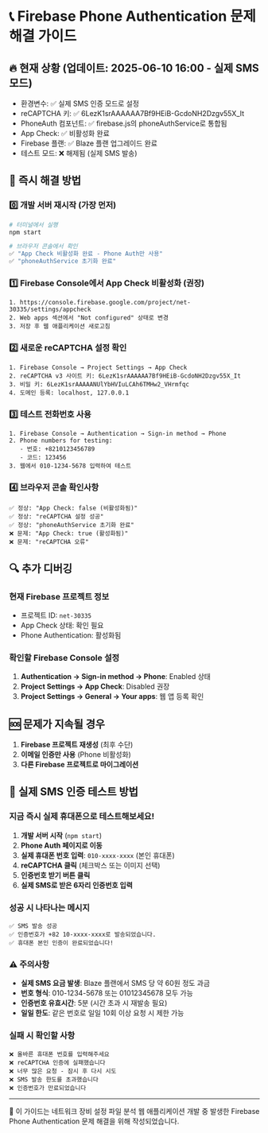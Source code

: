 # 📞 Firebase Phone Authentication 문제 해결 가이드

## 🔥 현재 상황 (업데이트: 2025-06-10 16:00 - 실제 SMS 모드)
- 환경변수: ✅ 실제 SMS 인증 모드로 설정  
- reCAPTCHA 키: ✅ 6LezK1srAAAAAA7Bf9HEiB-GcdoNH2Dzgv55X_It
- PhoneAuth 컴포넌트: ✅ firebase.js의 phoneAuthService로 통합됨
- App Check: ✅ 비활성화 완료
- Firebase 플랜: ✅ Blaze 플랜 업그레이드 완료
- 테스트 모드: ❌ 해제됨 (실제 SMS 발송)

## 🎯 즉시 해결 방법

### 0️⃣ 개발 서버 재시작 (가장 먼저)
```bash
# 터미널에서 실행
npm start

# 브라우저 콘솔에서 확인
✅ "App Check 비활성화 완료 - Phone Auth만 사용"
✅ "phoneAuthService 초기화 완료"
```

### 1️⃣ Firebase Console에서 App Check 비활성화 (권장)
```
1. https://console.firebase.google.com/project/net-30335/settings/appcheck
2. Web apps 섹션에서 "Not configured" 상태로 변경
3. 저장 후 웹 애플리케이션 새로고침
```

### 2️⃣ 새로운 reCAPTCHA 설정 확인
```
1. Firebase Console → Project Settings → App Check
2. reCAPTCHA v3 사이트 키: 6LezK1srAAAAAA7Bf9HEiB-GcdoNH2Dzgv55X_It
3. 비밀 키: 6LezK1srAAAAANUlYbHVIuLCAh6TMHw2_VHrmfqc
4. 도메인 등록: localhost, 127.0.0.1
```

### 3️⃣ 테스트 전화번호 사용
```
1. Firebase Console → Authentication → Sign-in method → Phone
2. Phone numbers for testing:
   - 번호: +8210123456789
   - 코드: 123456
3. 웹에서 010-1234-5678 입력하여 테스트
```

### 4️⃣ 브라우저 콘솔 확인사항
```
✅ 정상: "App Check: false (비활성화됨)"
✅ 정상: "reCAPTCHA 설정 성공"
✅ 정상: "phoneAuthService 초기화 완료"
❌ 문제: "App Check: true (활성화됨)"
❌ 문제: "reCAPTCHA 오류"
```

## 🔍 추가 디버깅

### 현재 Firebase 프로젝트 정보
- 프로젝트 ID: `net-30335`
- App Check 상태: 확인 필요
- Phone Authentication: 활성화됨

### 확인할 Firebase Console 설정
1. **Authentication → Sign-in method → Phone**: Enabled 상태
2. **Project Settings → App Check**: Disabled 권장
3. **Project Settings → General → Your apps**: 웹 앱 등록 확인

## 🆘 문제가 지속될 경우

1. **Firebase 프로젝트 재생성** (최후 수단)
2. **이메일 인증만 사용** (Phone 비활성화)
3. **다른 Firebase 프로젝트로 마이그레이션**

## 🚀 실제 SMS 인증 테스트 방법

### 지금 즉시 실제 휴대폰으로 테스트해보세요!

1. **개발 서버 시작** (`npm start`)
2. **Phone Auth 페이지로 이동**
3. **실제 휴대폰 번호 입력**: `010-xxxx-xxxx` (본인 휴대폰)
4. **reCAPTCHA 클릭** (체크박스 또는 이미지 선택)
5. **인증번호 받기 버튼 클릭**
6. **실제 SMS로 받은 6자리 인증번호 입력**

### 성공 시 나타나는 메시지
```
✅ SMS 발송 성공
✅ 인증번호가 +82 10-xxxx-xxxx로 발송되었습니다.
✅ 휴대폰 본인 인증이 완료되었습니다!
```

### ⚠️ 주의사항
- **실제 SMS 요금 발생**: Blaze 플랜에서 SMS 당 약 60원 정도 과금
- **번호 형식**: 010-1234-5678 또는 01012345678 모두 가능
- **인증번호 유효시간**: 5분 (시간 초과 시 재발송 필요)
- **일일 한도**: 같은 번호로 일일 10회 이상 요청 시 제한 가능

### 실패 시 확인할 사항
```
❌ 올바른 휴대폰 번호를 입력해주세요
❌ reCAPTCHA 인증에 실패했습니다
❌ 너무 많은 요청 - 잠시 후 다시 시도
❌ SMS 발송 한도를 초과했습니다
❌ 인증번호가 만료되었습니다
```

---
📝 이 가이드는 네트워크 장비 설정 파일 분석 웹 애플리케이션 개발 중 발생한 Firebase Phone Authentication 문제 해결을 위해 작성되었습니다.
